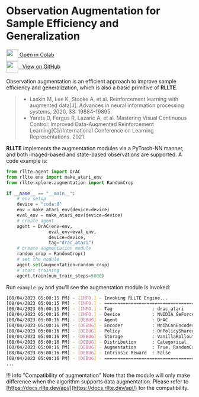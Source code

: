 # Observation Augmentation for Sample Efficiency and Generalization

<div class="badge">
<a href="https://colab.research.google.com/github/RLE-Foundation/rllte/blob/main/examples/observation_augmentation.ipynb">
<img src="../../../assets/images/colab-logo.svg" style="height: 32px; vertical-align:middle;">
Open in Colab
</a>
</div>

<div class="badge">
<a href="https://github.com/RLE-Foundation/rllte/blob/main/examples/observation_augmentation.ipynb">
<img src="../../../assets/images/github-logo.svg" style="height: 32px; vertical-align:middle;">
&nbsp;&nbsp;View on GitHub
</a>
</div>

Observation augmentation is an efficient approach to improve sample efficiency and generalization, which is also a basic primitive of **RLLTE**.

> - Laskin M, Lee K, Stooke A, et al. Reinforcement learning with augmented data[J]. Advances in neural information processing systems, 2020, 33: 19884-19895.
> - Yarats D, Fergus R, Lazaric A, et al. Mastering Visual Continuous Control: Improved Data-Augmented Reinforcement Learning[C]//International Conference on Learning Representations. 2021.

**RLLTE** implements the augmentation modules via a PyTorch-NN manner, and both imaged-based and state-based observations are supported. A code example is:
```py title="example.py"
from rllte.agent import DrAC
from rllte.env import make_atari_env
from rllte.xplore.augmentation import RandomCrop

if __name__ == "__main__":
    # env setup
    device = "cuda:0"
    env = make_atari_env(device=device)
    eval_env = make_atari_env(device=device)
    # create agent
    agent = DrAC(env=env, 
                eval_env=eval_env, 
                device=device,
                tag="drac_atari")
    # create augmentation module
    random_crop = RandomCrop()
    # set the module
    agent.set(augmentation=random_crop)
    # start training
    agent.train(num_train_steps=5000)
```
Run `example.py` and you'll see the augmentation module is invoked:
``` sh
[08/04/2023 05:00:15 PM] - [INFO.] - Invoking RLLTE Engine...
[08/04/2023 05:00:15 PM] - [INFO.] - ================================================================================
[08/04/2023 05:00:15 PM] - [INFO.] - Tag               : drac_atari
[08/04/2023 05:00:16 PM] - [INFO.] - Device            : NVIDIA GeForce RTX 3090
[08/04/2023 05:00:16 PM] - [DEBUG] - Agent             : DrAC
[08/04/2023 05:00:16 PM] - [DEBUG] - Encoder           : MnihCnnEncoder
[08/04/2023 05:00:16 PM] - [DEBUG] - Policy            : OnPolicySharedActorCritic
[08/04/2023 05:00:16 PM] - [DEBUG] - Storage           : VanillaRolloutStorage
[08/04/2023 05:00:16 PM] - [DEBUG] - Distribution      : Categorical
[08/04/2023 05:00:16 PM] - [DEBUG] - Augmentation      : True, RandomCrop
[08/04/2023 05:00:16 PM] - [DEBUG] - Intrinsic Reward  : False
[08/04/2023 05:00:16 PM] - [DEBUG] - ================================================================================
...
```

!!! info "Compatibility of augmentation"
    Note that the module will only make difference when the algorithm supports data augmentation.
    Please refer to [https://docs.rllte.dev/api/](https://docs.rllte.dev/api/) for the compatibility.